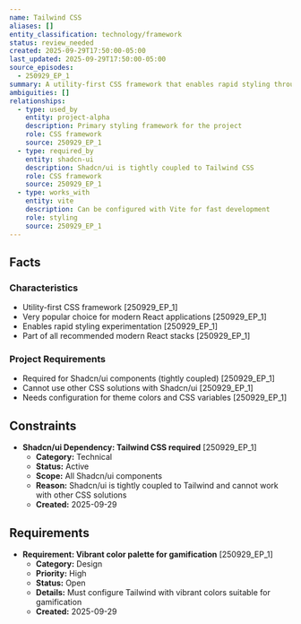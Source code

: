 ```yaml
---
name: Tailwind CSS
aliases: []
entity_classification: technology/framework
status: review_needed
created: 2025-09-29T17:50:00-05:00
last_updated: 2025-09-29T17:50:00-05:00
source_episodes:
  - 250929_EP_1
summary: A utility-first CSS framework that enables rapid styling through utility classes. Selected as the styling solution for Project Alpha and required for Shadcn/ui components.
ambiguities: []
relationships:
  - type: used_by
    entity: project-alpha
    description: Primary styling framework for the project
    role: CSS framework
    source: 250929_EP_1
  - type: required_by
    entity: shadcn-ui
    description: Shadcn/ui is tightly coupled to Tailwind CSS
    role: CSS framework
    source: 250929_EP_1
  - type: works_with
    entity: vite
    description: Can be configured with Vite for fast development
    role: styling
    source: 250929_EP_1
---
```


## Facts

### Characteristics
- Utility-first CSS framework [250929_EP_1]
- Very popular choice for modern React applications [250929_EP_1]
- Enables rapid styling experimentation [250929_EP_1]
- Part of all recommended modern React stacks [250929_EP_1]

### Project Requirements
- Required for Shadcn/ui components (tightly coupled) [250929_EP_1]
- Cannot use other CSS solutions with Shadcn/ui [250929_EP_1]
- Needs configuration for theme colors and CSS variables [250929_EP_1]

## Constraints

- **Shadcn/ui Dependency: Tailwind CSS required** [250929_EP_1]
  - **Category:** Technical
  - **Status:** Active
  - **Scope:** All Shadcn/ui components
  - **Reason:** Shadcn/ui is tightly coupled to Tailwind and cannot work with other CSS solutions
  - **Created:** 2025-09-29

## Requirements

- **Requirement: Vibrant color palette for gamification** [250929_EP_1]
  - **Category:** Design
  - **Priority:** High
  - **Status:** Open
  - **Details:** Must configure Tailwind with vibrant colors suitable for gamification
  - **Created:** 2025-09-29